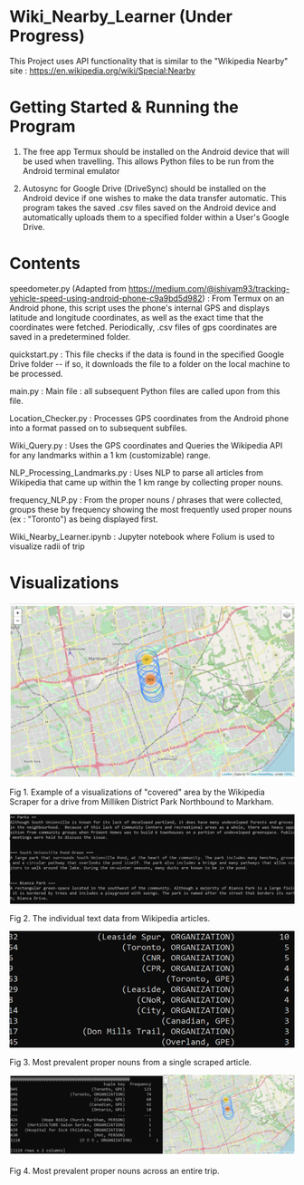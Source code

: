 # Wiki_Nearby_Learner (Under Progress)

This Project uses API functionality that is similar to the "Wikipedia Nearby" site : https://en.wikipedia.org/wiki/Special:Nearby

# Getting Started & Running the Program

1. The free app Termux should be installed on the Android device that will be used when travelling. This allows Python files to be run from the Android terminal emulator 

2. Autosync for Google Drive (DriveSync) should be installed on the Android device if one wishes to make the data transfer automatic. This program takes the saved .csv files saved on the Android device and automatically uploads them to a specified folder within a User's Google Drive. 


# Contents

speedometer.py (Adapted from https://medium.com/@ishivam93/tracking-vehicle-speed-using-android-phone-c9a9bd5d982) : From Termux on an Android phone, this script uses the phone's internal GPS and displays latitude and longitude coordinates, as well as the exact time that the coordinates were fetched. Periodically, .csv files of gps coordinates are saved in a predetermined folder. 

quickstart.py : This file checks if the data is found in the specified Google Drive folder -- if so, it downloads the file to a folder on the local machine to be processed. 

main.py : Main file : all subsequent Python files are called upon from this file.

Location_Checker.py : Processes GPS coordinates from the Android phone into a format passed on to subsequent subfiles. 

Wiki_Query.py : Uses the GPS coordinates and Queries the Wikipedia API for any landmarks within a 1 km (customizable) range. 

NLP_Processing_Landmarks.py : Uses NLP to parse all articles from Wikipedia that came up within the 1 km range by collecting proper nouns. 

frequency_NLP.py : From the proper nouns / phrases that were collected, groups these by frequency showing the most frequently used proper nouns (ex : "Toronto") as being displayed first. 

Wiki_Nearby_Learner.ipynb : Jupyter notebook where Folium is used to visualize radii of trip


# Visualizations

![](images/1_Trip_Radii_Milliken_District_Park_North_To_Markham.png)

Fig 1. Example of a visualizations of "covered" area by the Wikipedia Scraper for a drive from Milliken District Park Northbound to Markham. 

![](images/2_Scraped_Wikipedia_Raw_Articles.png)

Fig 2. The individual text data from Wikipedia articles.

![](images/3_Most_Prevalent_Proper_Nouns_Single_Article.png)

Fig 3. Most prevalent proper nouns from a single scraped article.

![](images/5_Combined.png)

Fig 4. Most prevalent proper nouns across an entire trip.
